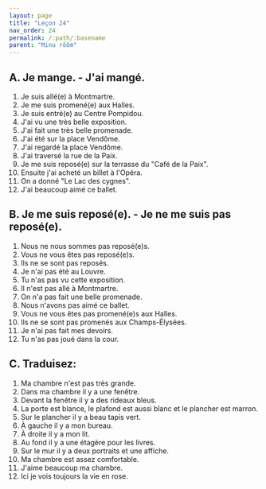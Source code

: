 ```yaml
---
layout: page
title: "Leçon 24"
nav_order: 24
permalink: /:path/:basename
parent: "Minu rõõm"
---
```


## A. Je mange. - J'ai mangé.
1. Je suis allé(e) à Montmartre.  
2. Je me suis promené(e) aux Halles.  
3. Je suis entré(e) au Centre Pompidou.  
4. J'ai vu une très belle exposition.  
5. J'ai fait une très belle promenade.  
6. J'ai été sur la place Vendôme.  
7. J'ai regardé la place Vendôme.  
8. J'ai traversé la rue de la Paix.  
9. Je me suis reposé(e) sur la terrasse du "Café de la Paix".  
10. Ensuite j'ai acheté un billet à l'Opéra.  
11. On a donné "Le Lac des cygnes".  
12. J'ai beaucoup aimé ce ballet.

## B. Je me suis reposé(e). - Je ne me suis pas reposé(e).
1. Nous ne nous sommes pas reposé(e)s.  
2. Vous ne vous êtes pas reposé(e)s.  
3. Ils ne se sont pas reposés.  
4. Je n'ai pas été au Louvre.  
5. Tu n'as pas vu cette exposition.  
6. Il n'est pas allé à Montmartre.  
7. On n'a pas fait une belle promenade.  
8. Nous n'avons pas aimé ce ballet.  
9. Vous ne vous êtes pas promené(e)s aux Halles.  
10. Ils ne se sont pas promenés aux Champs-Élysées.  
11. Je n'ai pas fait mes devoirs.  
12. Tu n'as pas joué dans la cour.  

## C. Traduisez:
1. Ma chambre n'est pas très grande.  
2. Dans ma chambre il y a une fenêtre.  
3. Devant la fenêtre il y a des rideaux bleus.  
4. La porte est blance, le plafond est aussi blanc et le plancher est marron.  
5. Sur le plancher il y a beau tapis vert.  
6. À gauche il y a mon bureau.  
7. À droite il y a mon lit.  
8. Au fond il y a une étagère pour les livres.  
9. Sur le mur il y a deux portraits et une affiche.  
10. Ma chambre est assez comfortable.  
11. J'aime beaucoup ma chambre.  
12. Ici je vois toujours la vie en rose.  
